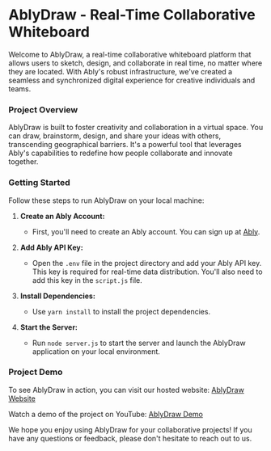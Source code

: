 # AblyDraw - Real-Time Collaborative Whiteboard

Welcome to AblyDraw, a real-time collaborative whiteboard platform that allows users to sketch, design, and collaborate in real time, no matter where they are located. With Ably's robust infrastructure, we've created a seamless and synchronized digital experience for creative individuals and teams.

### Project Overview

AblyDraw is built to foster creativity and collaboration in a virtual space. You can draw, brainstorm, design, and share your ideas with others, transcending geographical barriers. It's a powerful tool that leverages Ably's capabilities to redefine how people collaborate and innovate together.

### Getting Started

Follow these steps to run AblyDraw on your local machine:

1. **Create an Ably Account:**
   - First, you'll need to create an Ably account. You can sign up at [Ably](https://www.ably.io/).

2. **Add Ably API Key:**
   - Open the `.env` file in the project directory and add your Ably API key. This key is required for real-time data distribution. You'll also need to add this key in the `script.js` file.

3. **Install Dependencies:**
   - Use `yarn install` to install the project dependencies.

4. **Start the Server:**
   - Run `node server.js` to start the server and launch the AblyDraw application on your local environment.

### Project Demo

To see AblyDraw in action, you can visit our hosted website: [AblyDraw Website](https://ablyhackathon.onrender.com/)

Watch a demo of the project on YouTube: [AblyDraw Demo](https://youtu.be/c48x_aJxLEE)

We hope you enjoy using AblyDraw for your collaborative projects! If you have any questions or feedback, please don't hesitate to reach out to us.
